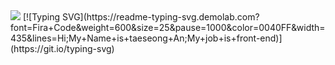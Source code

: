 <img src="https://capsule-render.vercel.app/api?type=waving&color=0040FF&height=100&section=header" />
[![Typing SVG](https://readme-typing-svg.demolab.com?font=Fira+Code&weight=600&size=25&pause=1000&color=0040FF&width=435&lines=Hi;My+Name+is+taeseong+An;My+job+is+front-end)](https://git.io/typing-svg)




